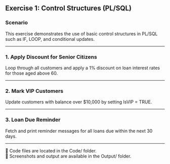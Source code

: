 ## Exercise 1: Control Structures (PL/SQL)

### Scenario

This exercise demonstrates the use of basic control structures in PL/SQL such as IF, LOOP, and conditional updates.

---

### 1. Apply Discount for Senior Citizens

Loop through all customers and apply a 1% discount on loan interest rates for those aged above 60.

---

### 2. Mark VIP Customers

Update customers with balance over $10,000 by setting IsVIP = TRUE.

---

### 3. Loan Due Reminder

Fetch and print reminder messages for all loans due within the next 30 days.

---

📁 Code files are located in the Code/ folder.  
📸 Screenshots and output are available in the Output/ folder.
